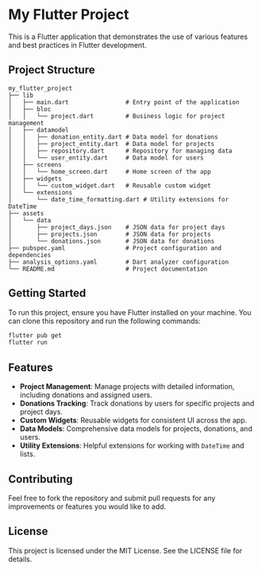 # My Flutter Project

This is a Flutter application that demonstrates the use of various features and best practices in Flutter development.

## Project Structure

```
my_flutter_project
├── lib
│   ├── main.dart                # Entry point of the application
│   ├── bloc
│   │   └── project.dart         # Business logic for project management
│   ├── datamodel
│   │   ├── donation_entity.dart # Data model for donations
│   │   ├── project_entity.dart  # Data model for projects
│   │   ├── repository.dart      # Repository for managing data
│   │   └── user_entity.dart     # Data model for users
│   ├── screens
│   │   └── home_screen.dart     # Home screen of the app
│   ├── widgets
│   │   └── custom_widget.dart   # Reusable custom widget
│   └── extensions
│       └── date_time_formatting.dart # Utility extensions for DateTime
├── assets
│   └── data
│       ├── project_days.json    # JSON data for project days
│       ├── projects.json        # JSON data for projects
│       └── donations.json       # JSON data for donations
├── pubspec.yaml                 # Project configuration and dependencies
├── analysis_options.yaml        # Dart analyzer configuration
└── README.md                    # Project documentation
```

## Getting Started

To run this project, ensure you have Flutter installed on your machine. You can clone this repository and run the following commands:

```bash
flutter pub get
flutter run
```

## Features

- **Project Management**: Manage projects with detailed information, including donations and assigned users.
- **Donations Tracking**: Track donations by users for specific projects and project days.
- **Custom Widgets**: Reusable widgets for consistent UI across the app.
- **Data Models**: Comprehensive data models for projects, donations, and users.
- **Utility Extensions**: Helpful extensions for working with `DateTime` and lists.

## Contributing

Feel free to fork the repository and submit pull requests for any improvements or features you would like to add.

## License

This project is licensed under the MIT License. See the LICENSE file for details.